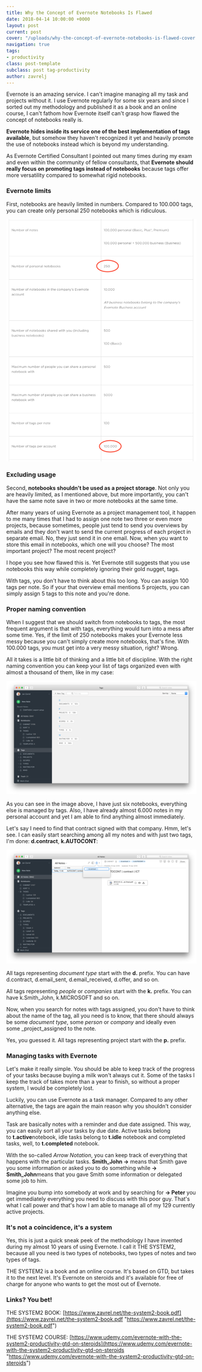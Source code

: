 ```yaml
---
title: Why the Concept of Evernote Notebooks Is Flawed
date: 2018-04-14 10:00:00 +0000
layout: post
current: post
cover: "/uploads/why-the-concept-of-evernote-notebooks-is-flawed-cover.png"
navigation: true
tags:
- productivity
class: post-template
subclass: post tag-productivity
author: zavrelj
---
```

Evernote is an amazing service. I can't imagine managing all my task and projects without it. I use Evernote regularly for some six years and since I sorted out my methodology and published it as a book and an online course, I can't fathom how Evernote itself can't grasp how flawed the concept of notebooks really is.

**Evernote hides inside its service one of the best implementation of tags available**, but somehow they haven't recognized it yet and heavily promote the use of notebooks instead which is beyond my understanding.

As Evernote Certified Consultant I pointed out many times during my exam and even within the community of fellow consultants, that **Evernote should really focus on promoting tags instead of notebooks** because tags offer more versatility compared to somewhat rigid notebooks.

### **Evernote limits**

First, notebooks are heavily limited in numbers. Compared to 100.000 tags, you can create only personal 250 notebooks which is ridiculous.

![Evernote limits](/uploads/why-the-concept-of-evernote-notebooks-is-flawed-img01.png "Evernote limits")

### **Excluding usage**

Second, **notebooks shouldn't be used as a project storage**. Not only you are heavily limited, as I mentioned above, but more importantly, you can't have the same note save in two or more notebooks at the same time.

After many years of using Evernote as a project management tool, it happen to me many times that I had to assign one note two three or even more projects, because sometimes, people just tend to send you overviews by emails and they don't want to send the current progress of each project in separate email. No, they just send it in one email. Now, when you want to store this email in notebooks, which one will you choose? The most important project? The most recent project?

I hope you see how flawed this is. Yet Evernote still suggests that you use notebooks this way while completely ignoring their gold nugget, tags.

With tags, you don't have to think about this too long. You can assign 100 tags per note. So if your that overview email mentions 5 projects, you can simply assign 5 tags to this note and you're done.

### **Proper naming convention**

When I suggest that we should switch from notebooks to tags, the most frequent argument is that with tags, everything would turn into a mess after some time. Yes, if the limit of 250 notebooks makes your Evernote less messy because you can't simply create more notebooks, that's fine. With 100.000 tags, you must get into a very messy situation, right? Wrong.

All it takes is a little bit of thinking and a little bit of discipline. With the right naming convention you can keep your list of tags organized even with almost a thousand of them, like in my case:

![Keeping tags organized](/uploads/why-the-concept-of-evernote-notebooks-is-flawed-img02.png "Keeping tags organized")

As you can see in the image above, I have just six notebooks, everything else is managed by tags. Also, I have already almost 6.000 notes in my personal account and yet I am able to find anything almost immediately.

Let's say I need to find that contract signed with that company. Hmm, let's see. I can easily start searching among all my notes and with just two tags, I'm done: **d.contract**, **k.AUTOCONT**:

![Search for anything, super fast!](/uploads/why-the-concept-of-evernote-notebooks-is-flawed-img03.png "Search for anything, super fast!")

All tags representing _document type_ start with the **d.** prefix. You can have d.contract, d.email_sent, d.email_received, d.offer, and so on.

All tags representing _people_ or _companies_ start with the **k.** prefix. You can have k.Smith_John, k.MICROSOFT and so on.

Now, when you search for notes with tags assigned, you don't have to think about the name of the tag, all you need is to know, that there should always be some _document type_, some _person_ or _company_ and ideally even some _project_assigned to the note.

Yes, you guessed it. All tags representing project start with the **p.** prefix.

### **Managing tasks with Evernote**

Let's make it really simple. You should be able to keep track of the progress of your tasks because buying a milk won't always cut it. Some of the tasks I keep the track of takes more than a year to finish, so without a proper system, I would be completely lost.

Luckily, you can use Evernote as a task manager. Compared to any other alternative, the tags are again the main reason why you shouldn't consider anything else.

Task are basically notes with a reminder and due date assigned. This way, you can easily sort all your tasks by due date. Active tasks belong to **t.active**notebook, idle tasks belong to **t.idle** notebook and completed tasks, well, to **t.completed** notebook.

With the so-called _Arrow Notation_, you can keep track of everything that happens with the particular tasks. **Smith_John ->** means that Smith gave you some information or asked you to do something while **-> Smith_John**means that you gave Smith some information or delegated some job to him.

Imagine you bump into somebody at work and by searching for **-> Peter** you get immediately everything you need to discuss with this poor guy. That's what I call power and that's how I am able to manage all of my 129 currently active projects.

### It's not a coincidence, it's a system

Yes, this is just a quick sneak peek of the methodology I have invented during my almost 10 years of using Evernote. I call it THE SYSTEM2, because all you need is two types of notebooks, two types of notes and two types of tags.

THE SYSTEM2 is a book and an online course. It's based on GTD, but takes it to the next level. It's Evernote on steroids and it's available for free of charge for anyone who wants to get the most out of Evernote.

### Links? You bet!

THE SYSTEM2 BOOK: [https://www.zavrel.net/the-system2-book.pdf](https://www.zavrel.net/the-system2-book.pdf "https://www.zavrel.net/the-system2-book.pdf")

THE SYSTEM2 COURSE: [https://www.udemy.com/evernote-with-the-system2-productivity-gtd-on-steroids](https://www.udemy.com/evernote-with-the-system2-productivity-gtd-on-steroids "https://www.udemy.com/evernote-with-the-system2-productivity-gtd-on-steroids")